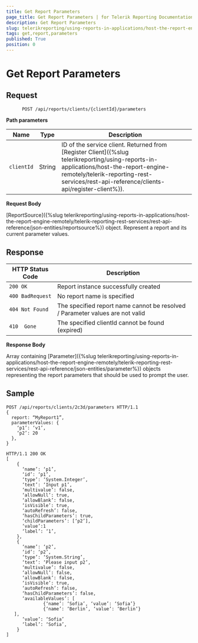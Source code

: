 ```yaml
---
title: Get Report Parameters
page_title: Get Report Parameters | for Telerik Reporting Documentation
description: Get Report Parameters
slug: telerikreporting/using-reports-in-applications/host-the-report-engine-remotely/telerik-reporting-rest-services/rest-api-reference/report-parameters-api/get-report-parameters
tags: get,report,parameters
published: True
position: 0
---
```


# Get Report Parameters



## Request

    
          POST /api/reports/clients/{clientId}/parameters
        

__Path parameters__ 


| Name | Type | Description |
| ------ | ------ | ------ |
|`clientId`|String|ID of the service client. Returned from [Register Client]({%slug telerikreporting/using-reports-in-applications/host-the-report-engine-remotely/telerik-reporting-rest-services/rest-api-reference/clients-api/register-client%}).|


__Request Body__ 

[ReportSource]({%slug telerikreporting/using-reports-in-applications/host-the-report-engine-remotely/telerik-reporting-rest-services/rest-api-reference/json-entities/reportsource%}) object. Represent a report and its current parameter values.         

## Response


| HTTP Status Code | Description |
| ------ | ------ |
|`200 OK`|Report instance successfully created|
|`400 BadRequest`|No report name is specified|
|`404 Not Found`|The specified report name cannot be resolved / Parameter values are not valid|
|`410  Gone`|The specified clientId cannot be found (expired)|


__Response Body__ 

Array containing [Parameter]({%slug telerikreporting/using-reports-in-applications/host-the-report-engine-remotely/telerik-reporting-rest-services/rest-api-reference/json-entities/parameter%}) objects representing the report parameters that should be used to prompt the user.         

## Sample

    
````
POST /api/reports/clients/2c3d/parameters HTTP/1.1
{
  report: “MyReport1”,
  parameterValues: {
    ‘p1’: ‘v1’,
    ‘p2’: 20
  },
}
````
````
HTTP/1.1 200 OK
[
    {
      ‘name’: ‘p1’,
      ‘id’: ‘p1’,
      ‘type’: ‘System.Integer’,
      ‘text’: ‘Input p1’,
      ‘multivalue’: false,
      ‘allowNull’: true,
      ‘allowBlank’: false,
      ‘isVisible’: true,
      ‘autoRefresh’: false,
      ‘hasChildParameters’: true,
      ‘childParameters’: [‘p2’],
      ‘value’:1
      ‘label’: ‘1’,
    },
    {
      ‘name’: ‘p2’,
      ‘id’: ‘p2’,
      ‘type’: ‘System.String’,
      ‘text’: ‘Please input p2’,
      ‘multivalue’: false,
      ‘allowNull’: false,
      ‘allowBlank’: false,
      ‘isVisible’: true,
      ‘autoRefresh’: false,
      ‘hasChildParameters’: false,
      ‘availableValues’: [
              {‘name’: ‘Sofia’, ‘value’: ‘Sofia’}
              {‘name’: ‘Berlin’, ‘value’: ‘Berlin’}
   ],
      ‘value’: ‘Sofia’
      ‘label’: ‘Sofia’,
    }
]
````



